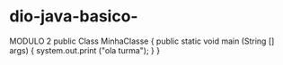 # dio-java-basico-
MODULO 2 
public Class MinhaClasse {
 public static void main (String [] args) {
    system.out.print ("ola turma"); 
    }
}

